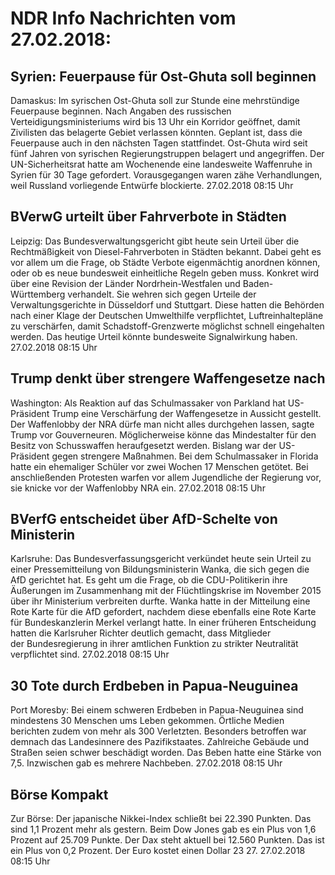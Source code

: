 # NDR Info Nachrichten vom 27.02.2018:


## Syrien: Feuerpause für Ost-Ghuta soll beginnen
Damaskus: Im syrischen Ost-Ghuta soll zur Stunde eine mehrstündige Feuerpause beginnen. Nach Angaben des russischen Verteidigungsministeriums wird bis 13 Uhr ein Korridor geöffnet, damit Zivilisten das belagerte Gebiet verlassen könnten. Geplant ist, dass die Feuerpause auch in den nächsten Tagen stattfindet. Ost-Ghuta wird seit fünf Jahren von syrischen Regierungstruppen belagert und angegriffen. Der UN-Sicherheitsrat hatte am Wochenende eine landesweite Waffenruhe in Syrien für 30 Tage gefordert. Vorausgegangen waren zähe Verhandlungen, weil Russland vorliegende Entwürfe blockierte. 27.02.2018 08:15 Uhr 

## BVerwG urteilt über Fahrverbote in Städten
Leipzig: Das Bundesverwaltungsgericht gibt heute sein Urteil über die Rechtmäßigkeit von Diesel-Fahrverboten in Städten bekannt. Dabei geht es vor allem um die Frage, ob Städte Verbote eigenmächtig anordnen können, oder ob es neue bundesweit einheitliche Regeln geben muss. Konkret wird über eine Revision der Länder Nordrhein-Westfalen und Baden-Württemberg verhandelt. Sie wehren sich gegen Urteile der Verwaltungsgerichte in Düsseldorf und Stuttgart. Diese hatten die Behörden nach einer Klage der Deutschen Umwelthilfe verpflichtet, Luftreinhaltepläne zu verschärfen, damit Schadstoff-Grenzwerte möglichst schnell eingehalten werden. Das heutige Urteil könnte bundesweite Signalwirkung haben. 27.02.2018 08:15 Uhr 

## Trump denkt über strengere Waffengesetze nach
Washington: Als Reaktion auf das Schulmassaker von Parkland hat US-Präsident Trump eine Verschärfung der Waffengesetze in Aussicht gestellt. Der Waffenlobby der NRA dürfe man nicht alles durchgehen lassen, sagte Trump vor Gouverneuren. Möglicherweise könne das Mindestalter für den Besitz von Schusswaffen heraufgesetzt werden. Bislang war  der US-Präsident gegen strengere Maßnahmen. Bei dem Schulmassaker in Florida hatte ein ehemaliger Schüler vor zwei Wochen 17 Menschen getötet. Bei anschließenden Protesten warfen vor allem Jugendliche der Regierung vor, sie knicke vor der Waffenlobby NRA ein. 27.02.2018 08:15 Uhr 

## BVerfG entscheidet über AfD-Schelte von Ministerin
Karlsruhe: Das Bundesverfassungsgericht verkündet heute sein Urteil zu einer Pressemitteilung von Bildungsministerin Wanka, die sich gegen die AfD gerichtet hat. Es geht um die Frage, ob die CDU-Politikerin ihre Äußerungen im Zusammenhang mit der Flüchtlingskrise im November 2015 über ihr Ministerium verbreiten durfte. Wanka hatte in der Mitteilung eine Rote Karte für die AfD gefordert, nachdem diese ebenfalls eine Rote Karte für Bundeskanzlerin Merkel verlangt hatte. In einer früheren Entscheidung hatten die Karlsruher Richter deutlich gemacht, dass Mitglieder der Bundesregierung in ihrer amtlichen Funktion zu strikter Neutralität verpflichtet sind. 27.02.2018 08:15 Uhr 

## 30 Tote durch Erdbeben in Papua-Neuguinea
Port Moresby: Bei einem schweren Erdbeben in Papua-Neuguinea sind mindestens 30 Menschen ums Leben gekommen. Örtliche Medien berichten zudem von mehr als 300 Verletzten. Besonders betroffen war demnach das Landesinnere des Pazifikstaates. Zahlreiche Gebäude und Straßen seien schwer beschädigt worden. Das Beben hatte eine Stärke von 7,5. Inzwischen gab es mehrere Nachbeben. 27.02.2018 08:15 Uhr 

## Börse Kompakt
Zur Börse: Der japanische Nikkei-Index schließt bei 22.390 Punkten. Das sind 1,1 Prozent mehr als gestern. Beim Dow Jones gab es ein Plus von 1,6 Prozent auf 25.709 Punkte. Der Dax steht aktuell bei 12.560 Punkten. Das ist ein Plus von 0,2 Prozent. Der Euro kostet einen Dollar 23 27. 27.02.2018 08:15 Uhr 
